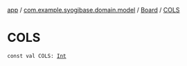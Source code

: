 [app](../../index.md) / [com.example.syogibase.domain.model](../index.md) / [Board](index.md) / [COLS](./-c-o-l-s.md)

# COLS

`const val COLS: `[`Int`](https://kotlinlang.org/api/latest/jvm/stdlib/kotlin/-int/index.html)